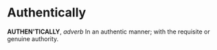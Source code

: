 # Authentically

**AUTHEN'TICALLY**, _adverb_ In an authentic manner; with the requisite or genuine authority.